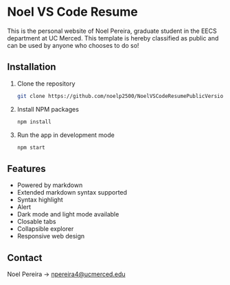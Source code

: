 # Noel VS Code Resume

This is the personal website of Noel Pereira, graduate student in the EECS department at UC Merced.
This template is hereby classified as public and can be used by anyone who chooses to do so!

## Installation

1. Clone the repository
   ```sh
   git clone https://github.com/noelp2500/NoelVSCodeResumePublicVersion.git
   ```
2. Install NPM packages
   ```sh
   npm install
   ```
3. Run the app in development mode
   ```sh
   npm start
   ```

## Features

- Powered by markdown
- Extended markdown syntax supported
- Syntax highlight
- Alert
- Dark mode and light mode available
- Closable tabs
- Collapsible explorer
- Responsive web design

## Contact

Noel Pereira -> npereira4@ucmerced.edu

